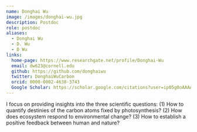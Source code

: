 ```yaml
---
name: Donghai Wu
image: /images/donghai-wu.jpg
description: Postdoc
role: postdoc
aliases:
  - Donghai Wu
  - D. Wu
  - D Wu
links:
  home-page: https://www.researchgate.net/profile/Donghai-Wu
  email: dw623@cornell.edu
  github: https://github.com/donghaiwu
  twitter: DonghaiWuCarbon
  orcid: 0000-0002-4638-3743
  Google Scholar: https://scholar.google.com/citations?user=ip05g0oAAAAJ&hl=en
---
```


I focus on providing insights into the three scientific questions: (1) How to quantify destinies of the carbon atoms fixed by photosynthesis? (2) How does ecosystem respond to environmental change? (3) How to establish a positive feedback between human and nature?
